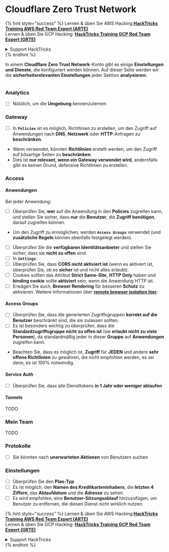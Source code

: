 # Cloudflare Zero Trust Network

{% hint style="success" %}
Lernen & üben Sie AWS Hacking:<img src="../../.gitbook/assets/image (1) (1) (1) (1).png" alt="" data-size="line">[**HackTricks Training AWS Red Team Expert (ARTE)**](https://training.hacktricks.xyz/courses/arte)<img src="../../.gitbook/assets/image (1) (1) (1) (1).png" alt="" data-size="line">\
Lernen & üben Sie GCP Hacking: <img src="../../.gitbook/assets/image (2) (1).png" alt="" data-size="line">[**HackTricks Training GCP Red Team Expert (GRTE)**<img src="../../.gitbook/assets/image (2) (1).png" alt="" data-size="line">](https://training.hacktricks.xyz/courses/grte)

<details>

<summary>Support HackTricks</summary>

* Überprüfen Sie die [**Abonnementpläne**](https://github.com/sponsors/carlospolop)!
* **Treten Sie der** 💬 [**Discord-Gruppe**](https://discord.gg/hRep4RUj7f) oder der [**Telegram-Gruppe**](https://t.me/peass) bei oder **folgen** Sie uns auf **Twitter** 🐦 [**@hacktricks\_live**](https://twitter.com/hacktricks_live)**.**
* **Teilen Sie Hacking-Tricks, indem Sie PRs an die** [**HackTricks**](https://github.com/carlospolop/hacktricks) und [**HackTricks Cloud**](https://github.com/carlospolop/hacktricks-cloud) GitHub-Repos senden.

</details>
{% endhint %}

In einem **Cloudflare Zero Trust Network**-Konto gibt es einige **Einstellungen und Dienste**, die konfiguriert werden können. Auf dieser Seite werden wir die **sicherheitsrelevanten Einstellungen** jeder Sektion **analysieren:**

<figure><img src="../../.gitbook/assets/image (206).png" alt=""><figcaption></figcaption></figure>

### Analytics

* [ ] Nützlich, um die **Umgebung** kennenzulernen

### **Gateway**

* [ ] In **`Policies`** ist es möglich, Richtlinien zu erstellen, um den Zugriff auf Anwendungen nach **DNS**, **Netzwerk** oder **HTTP**-Anfragen zu **beschränken**.
* Wenn verwendet, könnten **Richtlinien** erstellt werden, um den Zugriff auf bösartige Seiten zu **beschränken**.
* Dies ist **nur relevant, wenn ein Gateway verwendet wird**, andernfalls gibt es keinen Grund, defensive Richtlinien zu erstellen.

### Access

#### Anwendungen

Bei jeder Anwendung:

* [ ] Überprüfen Sie, **wer** auf die Anwendung in den **Policies** zugreifen kann, und stellen Sie sicher, dass **nur** die **Benutzer**, die **Zugriff benötigen**, darauf zugreifen können.
* Um den Zugriff zu ermöglichen, werden **`Access Groups`** verwendet (und **zusätzliche Regeln** können ebenfalls festgelegt werden).
* [ ] Überprüfen Sie die **verfügbaren Identitätsanbieter** und stellen Sie sicher, dass sie **nicht zu offen** sind.
* [ ] In **`Settings`**:
* [ ] Überprüfen Sie, dass **CORS nicht aktiviert ist** (wenn es aktiviert ist, überprüfen Sie, ob es **sicher** ist und nicht alles erlaubt).
* [ ] Cookies sollten das Attribut **Strict Same-Site**, **HTTP Only** haben und **binding cookie** sollte **aktiviert** sein, wenn die Anwendung HTTP ist.
* [ ] Erwägen Sie auch, **Browser Rendering** für besseren **Schutz** zu aktivieren. Weitere Informationen über [**remote browser isolation hier**](https://blog.cloudflare.com/cloudflare-and-remote-browser-isolation/)**.**

#### **Access Groups**

* [ ] Überprüfen Sie, dass die generierten Zugriffsgruppen **korrekt auf die Benutzer** beschränkt sind, die sie zulassen sollten.
* [ ] Es ist besonders wichtig zu überprüfen, dass die **Standardzugriffsgruppe nicht zu offen ist** (sie **erlaubt nicht zu viele Personen**), da standardmäßig jeder in dieser **Gruppe** auf **Anwendungen** zugreifen kann.
* Beachten Sie, dass es möglich ist, **Zugriff** für **JEDEN** und andere **sehr offene Richtlinien** zu gewähren, die nicht empfohlen werden, es sei denn, es ist 100% notwendig.

#### Service Auth

* [ ] Überprüfen Sie, dass alle Diensttokens **in 1 Jahr oder weniger ablaufen**

#### Tunnels

TODO

### Mein Team

TODO

### Protokolle

* [ ] Sie könnten nach **unerwarteten Aktionen** von Benutzern suchen

### Einstellungen

* [ ] Überprüfen Sie den **Plan-Typ**
* [ ] Es ist möglich, den **Namen des Kreditkarteninhabers**, die **letzten 4 Ziffern**, das **Ablaufdatum** und die **Adresse** zu sehen.
* [ ] Es wird empfohlen, eine **Benutzer-Sitzungsablauf** hinzuzufügen, um Benutzer zu entfernen, die diesen Dienst nicht wirklich nutzen.

{% hint style="success" %}
Lernen & üben Sie AWS Hacking:<img src="../../.gitbook/assets/image (1) (1) (1) (1).png" alt="" data-size="line">[**HackTricks Training AWS Red Team Expert (ARTE)**](https://training.hacktricks.xyz/courses/arte)<img src="../../.gitbook/assets/image (1) (1) (1) (1).png" alt="" data-size="line">\
Lernen & üben Sie GCP Hacking: <img src="../../.gitbook/assets/image (2) (1).png" alt="" data-size="line">[**HackTricks Training GCP Red Team Expert (GRTE)**<img src="../../.gitbook/assets/image (2) (1).png" alt="" data-size="line">](https://training.hacktricks.xyz/courses/grte)

<details>

<summary>Support HackTricks</summary>

* Überprüfen Sie die [**Abonnementpläne**](https://github.com/sponsors/carlospolop)!
* **Treten Sie der** 💬 [**Discord-Gruppe**](https://discord.gg/hRep4RUj7f) oder der [**Telegram-Gruppe**](https://t.me/peass) bei oder **folgen** Sie uns auf **Twitter** 🐦 [**@hacktricks\_live**](https://twitter.com/hacktricks_live)**.**
* **Teilen Sie Hacking-Tricks, indem Sie PRs an die** [**HackTricks**](https://github.com/carlospolop/hacktricks) und [**HackTricks Cloud**](https://github.com/carlospolop/hacktricks-cloud) GitHub-Repos senden.

</details>
{% endhint %}
